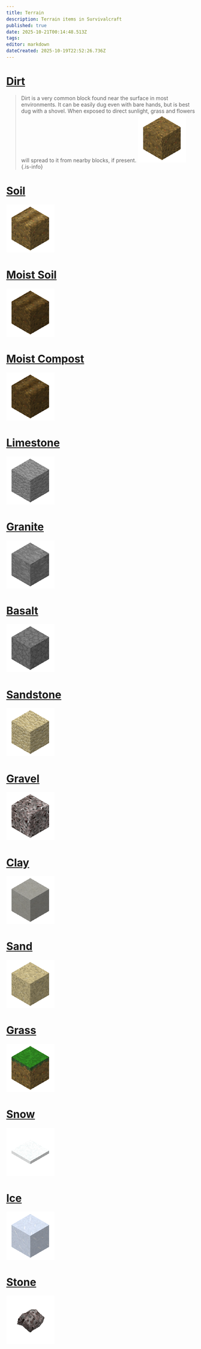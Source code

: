 ```yaml
---
title: Terrain
description: Terrain items in Survivalcraft
published: true
date: 2025-10-21T00:14:48.513Z
tags: 
editor: markdown
dateCreated: 2025-10-19T22:52:26.736Z
---
```


# [Dirt](/Recipaedia/Terrain/Dirt)
> Dirt is a very common block found near the surface in most environments. It can be easily dug even with bare hands, but is best dug with a shovel. When exposed to direct sunlight, grass and flowers will spread to it from nearby blocks, if present.
![dirt-0.png](/blocks-24/dirt-0.png)
{.is-info}

# [Soil](/Recipaedia/Terrain/Soil)
![Soil-0.png](/blocks-24/Soil-0.png)

# [Moist Soil](/Recipaedia/Terrain/Moist_Soil)
![Moist_soil-1.png](/blocks-24/Moist_soil-1.png)

# [Moist Compost](/Recipaedia/Terrain/Moist_Compost)
![Moist_Compost-7.png](/blocks-24/Moist_Compost-7.png)

# [Limestone](/Recipaedia/Terrain/Limestone)
![Limestone-0.png](/blocks-24/Limestone-0.png)

# [Granite](/Recipaedia/Terrain/Granite)
![Granite-0.png](/blocks-24/Granite-0.png)

# [Basalt](/Recipaedia/Terrain/Basalt)
![Basalt-0.png](/blocks-24/Basalt-0.png)

# [Sandstone](/Recipaedia/Terrain/Sandstone)
![Sandstone-0.png](/blocks-24/Sandstone-0.png)

# [Gravel](/Recipaedia/Terrain/Gravel)
![Gravel-0.png](/blocks-24/Gravel-0.png)

# [Clay](/Recipaedia/Terrain/Moist_Soil)
![Clay-0.png](/blocks-24/Clay-0.png)

# [Sand](/Recipaedia/Terrain/Sand)
![Sand-0.png](/blocks-24/Sand-0.png)

# [Grass](/Recipaedia/Terrain/Grass)
![Grass-0.png](/blocks-24/Grass-0.png)

# [Snow](/Recipaedia/Terrain/Snow)
![Snow-0.png](/blocks-24/Snow-0.png)

# [Ice](/Recipaedia/Terrain/Ice)
![Ice-0.png](/blocks-24/Ice-0.png)

# [Stone](/Recipaedia/Terrain/Stone)
![Rock-0.png](/blocks-24/Rock-0.png)
